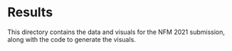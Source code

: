 # Results

This directory contains the data and visuals for the NFM 2021 submission, along with the code to generate the visuals.

